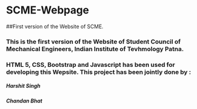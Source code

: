 # SCME-Webpage


##First version of the Website of SCME.


###  This is the first version of the Website of Student Council of Mechanical Engineers, Indian Institute of Tevhmology Patna.
###  HTML 5, CSS, Bootstrap and Javascript has been used for developing this Wepsite. This project has been jointly done by :

##### Harshit Singh
##### Chandan Bhat

